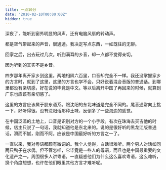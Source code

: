 ```yaml
---
title: 一点10分
date: "2010-02-10T00:00:00Z"
hidden: true
---
```

深夜了，能听到窗外明显的风声，还有电脑风扇的转动声。

都是空气带起来的声音，很通透。我决定写点东西，一如既往的无聊。

回家之后，出去玩过几次。听到满耳的乡音，却一点都不觉得亲切。

因为听到的其实不是乡音。

四岁那年离开家乡到这里。两地相隔六百里，口音却完全不一样。我还没掌握家乡的方言时，就到了这里，这里的方言也学不会，只好说着混合音版的普通话。到哪里都没有亲切感，好在说的毕竟是中文。等以后离开中国了再回来的时候，就算到广东也应该有亲切感了。

这里的方言应该属于胶东语系。跟沈阳的东北味道是完全不同的。尾音通常向上挑一下，好听得很。没有沈阳话那种土味，反倒多了一些海边的感觉。

在中国泛滥的土地上，口音是识别对方的一个小手段。有次在珠海去买吉他的时候，店主只说了一句话，我就知道他是东北来的。说的是很好听的黑龙江版普通话，滑而不腻，刚而不阿。应该是中国最好听的方言之一了。

一直以来，我对粤语都颇有微词的。我个人觉得，白话很难听。两个男人对话如同两只鸭子在求偶。但不管怎样，它毕竟是一些人的母语，而且也是中国最重要的文化遗产之一。周围很多人讲粤语，一直疑惑他们为什么这么喜欢粤语，这么难听，换个角度想想，也许在他们眼里其他方言才难听呢。